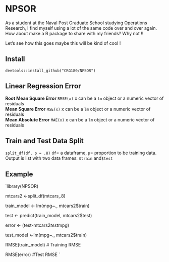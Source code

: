 # NPSOR

As a student at the Naval Post Graduate School studying Operations Research, I find myself using a lot of the same code over and over again. How about make a R package to share with my friends? Why not !!

Let’s see how this goes maybe this will be kind of cool !

## Install

`devtools::install_github("CRG180/NPSOR")`

## Linear Regression Error

**Root Mean Square Error** `RMSE(x)` x can be a `lm` object or a numeric vector of residuals <br>
**Mean Square Error** `MSE(x)` x can be a `lm` object or a numeric vector of residuals <br>
**Mean Absolute Error** `MAE(x)` x can be a `lm` object or a numeric vector of residuals

## Train and Test Data Split 
`split_df(df, p = .8)` `df`= a dataframe, `p`= proportion to be training data. Output is list with two data frames: `$train` and`$test`  

## Example 
`library(NPSOR)  

mtcars2 <-split_df(mtcars,.8)

train_model <- lm(mpg~., mtcars2$train)

test <- predict(train_model, mtcars2$test)

error <- (test-mtcars2$test$mpg)

test_model <-lm(mpg~., mtcars2$train)

RMSE(train_model) # Training RMSE

RMSE(error) #Test RMSE `
